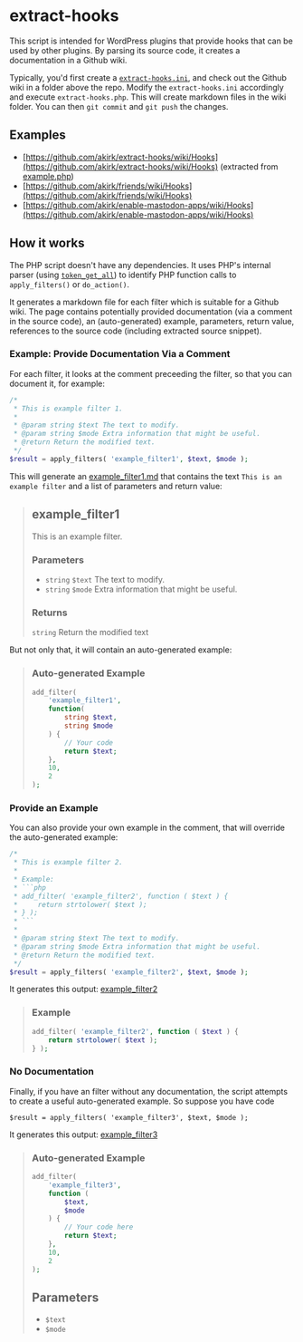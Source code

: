 # extract-hooks

This script is intended for WordPress plugins that provide hooks that can be used by other plugins. By parsing its source code, it creates a documentation in a Github wiki.

Typically, you'd first create a [`extract-hooks.ini`](https://github.com/akirk/extract-hooks/blob/main/extract-hooks.ini), and check out the Github wiki in a folder above the repo. Modify the `extract-hooks.ini` accordingly and execute `extract-hooks.php`. This will create markdown files in the wiki folder. You can then `git commit` and `git push` the changes.

## Examples
- [https://github.com/akirk/extract-hooks/wiki/Hooks](https://github.com/akirk/extract-hooks/wiki/Hooks) (extracted from [example.php](https://github.com/akirk/extract-hooks/blob/main/example.php))
- [https://github.com/akirk/friends/wiki/Hooks](https://github.com/akirk/friends/wiki/Hooks)
- [https://github.com/akirk/enable-mastodon-apps/wiki/Hooks](https://github.com/akirk/enable-mastodon-apps/wiki/Hooks)

## How it works

The PHP script doesn't have any dependencies. It uses PHP's internal parser (using [`token_get_all`](https://www.php.net/manual/en/function.token-get-all.php)) to identify PHP function calls to `apply_filters()` or `do_action()`.

It generates a markdown file for each filter which is suitable for a Github wiki. The page contains potentially provided documentation (via a comment in the source code), an (auto-generated) example, parameters, return value, references to the source code (including extracted source snippet).

### Example: Provide Documentation Via a Comment
For each filter, it looks at the comment preceeding the filter, so that you can document it, for example:

```php
/*
 * This is example filter 1.
 *
 * @param string $text The text to modify.
 * @param string $mode Extra information that might be useful.
 * @return Return the modified text.
 */
$result = apply_filters( 'example_filter1', $text, $mode );
```

This will generate an [example_filter1.md](https://github.com/akirk/extract-hooks/wiki/example_filter1) that contains the text `This is an example filter` and a list of parameters and return value:

> ## example_filter1
>
> This is an example filter.
>
> ### Parameters
> - `string` `$text` The text to modify.
> - `string` `$mode` Extra information that might be useful.
>
> ### Returns
> `string` Return the modified text

But not only that, it will contain an auto-generated example:

> ### Auto-generated Example
> ```php
> add_filter(
>     'example_filter1',
>     function(
>         string $text,
>         string $mode
>     ) {
>         // Your code
>         return $text;
>     },
>     10,
>     2
> );
> ```

### Provide an Example
You can also provide your own example in the comment, that will override the auto-generated example:

```php
/*
 * This is example filter 2.
 *
 * Example:
 * ```php
 * add_filter( 'example_filter2', function ( $text ) {
 *     return strtolower( $text );
 * } );
 * ```
 *
 * @param string $text The text to modify.
 * @param string $mode Extra information that might be useful.
 * @return Return the modified text.
 */
$result = apply_filters( 'example_filter2', $text, $mode );
```

It generates this output: [example_filter2](https://github.com/akirk/extract-hooks/wiki/example_filter2)
> ### Example
> ```php
> add_filter( 'example_filter2', function ( $text ) {
>     return strtolower( $text );
> } );
> ```

### No Documentation

Finally, if you have an filter without any documentation, the script attempts to create a useful auto-generated example. So suppose you have code

```
$result = apply_filters( 'example_filter3', $text, $mode );
```

It generates this output: [example_filter3](https://github.com/akirk/extract-hooks/wiki/example_filter3)
> ### Auto-generated Example
>
> ```php
> add_filter(
>     'example_filter3',
>     function (
>         $text,
>         $mode
>     ) {
>         // Your code here
>         return $text;
>     },
>     10,
>     2
> );
> ```
>
> ## Parameters
>
> - `$text`
> - `$mode`

